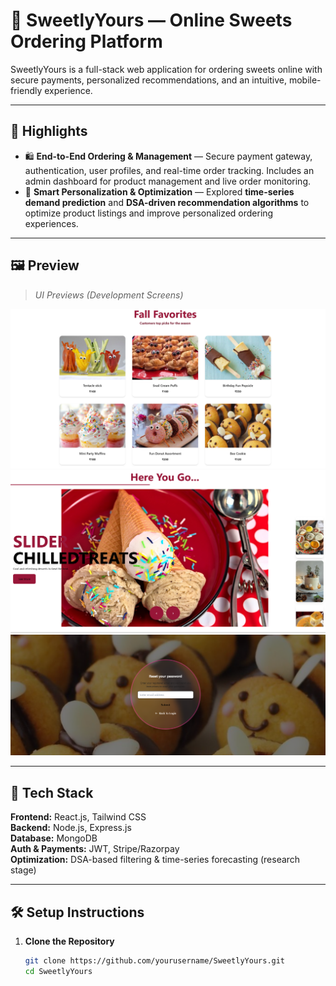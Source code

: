 # 🍬 SweetlyYours — Online Sweets Ordering Platform

SweetlyYours is a full-stack web application for ordering sweets online with secure payments, personalized recommendations, and an intuitive, mobile-friendly experience.

---

## 🚀 Highlights

- 🛍️ **End-to-End Ordering & Management** — Secure payment gateway, authentication, user profiles, and real-time order tracking. Includes an admin dashboard for product management and live order monitoring.  
- 🤖 **Smart Personalization & Optimization** — Explored **time-series demand prediction** and **DSA-driven recommendation algorithms** to optimize product listings and improve personalized ordering experiences.

---

## 🖼️ Preview

> *UI Previews (Development Screens)*  

![Landing Page](sweetlyYours/image1.png)
![Product Listing](sweetlyYours/image2.png)
![Order Dashboard](sweetlyYours/image3.png)

---

## 🧩 Tech Stack

**Frontend:** React.js, Tailwind CSS  
**Backend:** Node.js, Express.js  
**Database:** MongoDB  
**Auth & Payments:** JWT, Stripe/Razorpay  
**Optimization:** DSA-based filtering & time-series forecasting (research stage)

---

## 🛠️ Setup Instructions

1. **Clone the Repository**
   ```bash
   git clone https://github.com/yourusername/SweetlyYours.git
   cd SweetlyYours
